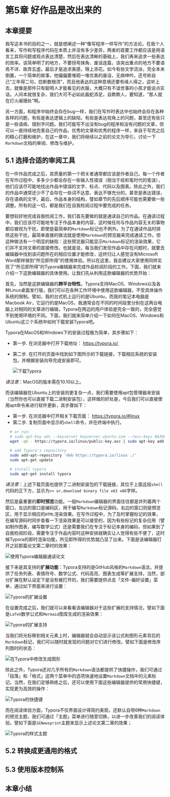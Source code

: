 # 第5章 好作品是改出来的

## 本章提要

我写这本书的目的之一，就是想阐述一种“像写程序一样写作”的方法论。在我个人看来，写作和写程序代码在本质上并没有多少差异，两者的首要工作都应该是用语言工具将问题或观点表达清楚，然后在表达清晰的基础上，我们再来追求一些表达的效率。该简单明了的地方，不要拐弯抹角、废话连篇，该突出重点的地方不要语焉不详、故弄玄虚。最后才是追求美感，锦上添花。如今有些文学流派，完全本末倒置，一个简单的故事，他偏偏要堆砌一堆优美的废话，无病呻吟，还号称自己“三年得二句，捻断数根须”，而且他表达的这种意境还要有缘人得之，这听上去，就像是那件只有聪明人才能看见的衣服，大概只有不谙世事的小孩才能说点实话。人间本就很复杂，我们大可不必如此画蛇添足，自欺欺人，要知道，“那人就在灯火阑珊处”啊。

另一方面，和程序中始终会存在bug一样，我们在写作时表达中也始终会存在各种各样的问题，有些是表达逻辑上的缺陷，有些是表达视角上的问题，甚至还有些只是一些语病、错别字问题。我们可能写不出没有bug的程序和没有问题的文章，但可以一直持续地完善自己的作品，优秀的文章和优秀的程序一样，来自于写完之后的精心打磨和维护，在这一章中，我们将继续以之前的论文为导引，讨论一下`Markdown`文档的审阅、修改与维护。

## 5.1 选择合适的审阅工具

在一件作品完成之后，其质量的第一个把关者通常都应该是作者自己。每一个作者在写作过程中，多多少少都会存在一些输入性错误（相当于纸和笔时代的笔误），他们应该尽可能地找出作品中错误的文字、标点、代码以及图表。除此之外，我们的作品中通常还少不了会存在一些词不达意、表达不够充分的，甚至是表达错误，存在语病的文字。最后，作品本身的结构，譬如章节的先后顺序可能也需要做一些调整。所有的这一切，都是我们在自我检阅过程中要完成的任务。

要想较好地完成自我检阅工作，我们首先要做的就是通读自己的作品。在通读过程中，我们应该尽可能地专注于作品本身的内容，这时候任何与作品内容无关的事物都应被视为干扰，即使是最简单的`Markdown`标记也不例外。为了在通读作品时排除这些干扰，最简单直接的做法就是使用`Markdown`的预览器来完成通读工作。但这种做法有一个明显的缺陷：这些预览器只能显示`Markdown`标记的渲染效果，它们并不支持文章的直接修改。也就是说，每当我们发现作品中存在问题时，就要去编辑器中找到该问题所在的相应位置才能修改，这终归让人感觉没有Microsoft Word那样做到“所见即所得”的使用体验。所以在这里，我会建议大家使用同样实现了“所见即所得”的Typora编辑器来完成作品检阅阶段的工作。下面，我们就来介绍一下这款编辑器的具体使用。让我们先从利用这款编辑器的优势开始：

首先，当然是这款编辑器的**跨平台特性**。Typora支持MacOS、Windows以及各种Linux桌面发行版，我们可以在各种工作环境中使用这款编辑器，不受具体操作系统的限制。譬如，我的台式机上运行的是Ubuntu，而我的笔记本电脑是Macbook Air，它运行的是MacOS，我通常会在不同的时间段里分别在这两台电脑上对相同的文章进行编辑，Typora在两边的用户体验是完全一致的，完全感觉不到使用环境的不同。下面，我们就来简单介绍一下如何在MacOS、Windows和Ubuntu这三个系统中如何下载安装Typora吧。

Typora在MacOS和Windows下的安装过程极为简单，其步骤如下：

- 第一步. 在浏览器中打开下载地址： https://typora.io/
- 第二步. 在打开的页面中找到如下图所示的下载链接，下载相应系统的安装包，并根据安装向导完成安装即可。

  ![下载Typora](img/5-7.png)

*请注意*：MacOS的版本需在10.10以上。

而该编辑器在Ubuntu上的安装则更复杂一点，我们需要使用apt包管理器来安装（当然你也可以直接下载二进制安装包），这样做的好处是，今后我们可以直接使用apt命令来进行软件更新，其步骤如下：

- 第一步. 在浏览器中打开相关下载页面： https://typora.io/#linux
- 第二步. 复制页面中显示的`shell`命令，并在终端中执行。

```bash
  # or run:
  # sudo apt-key adv --keyserver keyserver.ubuntu.com --recv-keys BA300B7755AFCFAE
  wget -qO - https://typora.io/linux/public-key.asc | sudo apt-key add -
  
  # add Typora's repository
  sudo add-apt-repository 'deb https://typora.io/linux ./'
  sudo apt-get update

  # install typora
  sudo apt-get install typora
```

*请注意*：上述下载页面也提供了二进制安装包的下载链接，其位于上面这段`shell`代码的正下方，显示为`>> or,download binary file x63 x86`字样。

然后是最重要的**即时预览**功能。一般`Markdown`编辑器的界面往往都是并列着两个窗口，左边的窗口是编码区，用于编写`Markdown`标记源码，右边的窗口则是预览区，用于显示相应的`HTML`渲染效果。在写作过程中，为了及时掌握标记的效果，在编写源码时同步查看一下渲染效果是可以接受的，因为有些标记的复杂应用（譬如制作图表，编写数学公式）还是需要我们在专注于标记本身的编码，但如果到了自我检阅阶段，需要专注于作品内容时这种安排就确实让人觉得有些不便了，这时候Typora的即时渲染功能，所见即所得的优势就凸显了出来。下面是该编辑器打开之前那篇论文第二章时的效果：
  
![使用Typora编辑器通读论文](img/5-1.png)

接下来是其支持的**扩展功能**：Typora支持的是GitHub风格的`Markdown`语法，并提供了任务列表、表情符号、数学公式、代码高亮、图表生成等扩展支持，当然，部分扩展在默认设定下是没有被打开的，我们需要提供点击「文件-偏好设置」菜单，通过如下界面来进行设置：

![Typora的扩展设置](img/5-2.png)

在设置完成之后，我们就可以来看看该编辑器对于这些扩展的支持情况，譬如下面是`LaTeX`数学公式和`Mermaid`图库生成的渲染效果：

![Typora的扩展支持](img/5-3.png)

当我们将光标移到相关元素上时，编辑器就会自动显示该公式和图形元素背后的`Markdown`标记，我们可以随时就发现的问题对它们进行修改。譬如下面是修改序列图时的状态：

![在Typora中修改生成图形](img/5-4.png)

除此之外，Typora还对几乎所有的`Markdown`语法都提供了快捷操作，我们可通过「段落」和「格式」这两个菜单中的选项快速地设置`Markdown`文档中的元素标记。当然，在我们足够熟练之后，还可以使用下面这些编辑器提供的常用快捷键，实现更为高效的操作：

![Typora的快捷键](img/5-5.png)

而在阅读体验方面，Typora不仅界面设计得简约美观，还默认自带6种`Markdown`的预览主题，我们可通过「主题」菜单进行随意切换，以进一步改善我们的阅读体验。譬如下面是以`Newsprint`主题来显示上述论文第二章的效果；

![Typora的样式主题](img/5-6.png)

## 5.2 转换成更通用的格式

## 5.3 使用版本控制系

## 本章小结